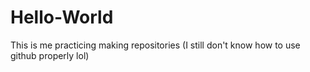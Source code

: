 # Hello-World
This is me practicing making repositories (I still don't know how to use github properly lol)
